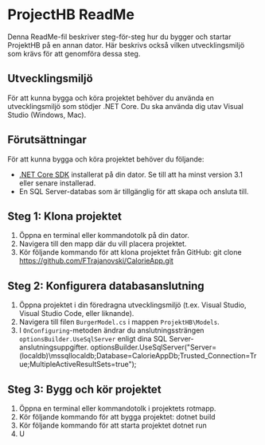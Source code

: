 # ProjectHB ReadMe

Denna ReadMe-fil beskriver steg-för-steg hur du bygger och startar ProjektHB på en annan dator. Här beskrivs också vilken utvecklingsmiljö som krävs för att genomföra dessa steg.
## Utvecklingsmiljö
För att kunna bygga och köra projektet behöver du använda en utvecklingsmiljö som stödjer .NET Core. Du ska använda dig utav Visual Studio (Windows, Mac).
## Förutsättningar

För att kunna bygga och köra projektet behöver du följande:

- [.NET Core SDK](https://dotnet.microsoft.com/download) installerat på din dator. Se till att ha minst version 3.1 eller senare installerad.
- En SQL Server-databas som är tillgänglig för att skapa och ansluta till.

## Steg 1: Klona projektet

1. Öppna en terminal eller kommandotolk på din dator.
2. Navigera till den mapp där du vill placera projektet.
3. Kör följande kommando för att klona projektet från GitHub:
git clone <https://github.com/FTrajanovski/CalorieApp.git>

## Steg 2: Konfigurera databasanslutning

1. Öppna projektet i din föredragna utvecklingsmiljö (t.ex. Visual Studio, Visual Studio Code, eller liknande).
2. Navigera till filen `BurgerModel.cs` i mappen `ProjektHB\Models`.
3. I `OnConfiguring`-metoden ändrar du anslutningssträngen `optionsBuilder.UseSqlServer` enligt dina SQL Server-anslutningsuppgifter.
optionsBuilder.UseSqlServer("Server=(localdb)\\mssqllocaldb;Database=CalorieAppDb;Trusted_Connection=True;MultipleActiveResultSets=true");

## Steg 3: Bygg och kör projektet
1. Öppna en terminal eller kommandotolk i projektets rotmapp.
2. Kör följande kommando för att bygga projektet:
dotnet build
3. Kör följande kommando för att starta projektet
dotnet run
4. U



